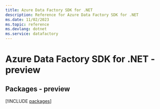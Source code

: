 ```yaml
---
title: Azure Data Factory SDK for .NET
description: Reference for Azure Data Factory SDK for .NET
ms.date: 11/02/2023
ms.topic: reference
ms.devlang: dotnet
ms.service: datafactory
---
```

# Azure Data Factory SDK for .NET - preview
## Packages - preview
[!INCLUDE [packages](data-factory-index.md)]